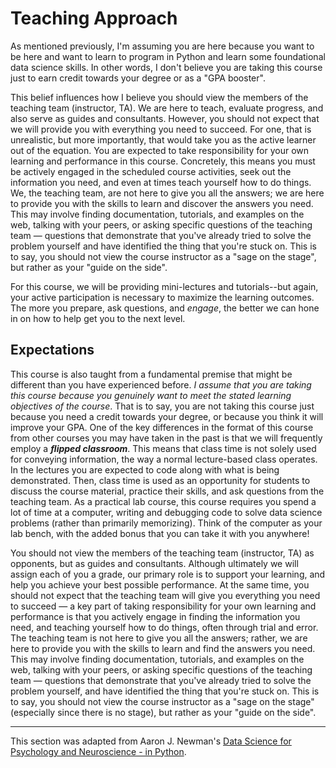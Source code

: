 # Teaching Approach

As mentioned previously, I'm assuming you are here because you want to be here and want to learn to program in Python and learn some foundational data science skills. In other words, I don't believe you are taking this course just to earn credit towards your degree or as a "GPA booster". 

This belief influences how I believe you should view the members of the teaching team (instructor, TA). We are here to teach, evaluate progress, and also serve as guides and consultants. However, you should not expect that we will provide you with everything you need to succeed. For one, that is unrealistic, but more importantly, that would take you as the active learner out of the equation. You are expected to take responsibility for your own learning and performance in this course. Concretely, this means you must be actively engaged in the scheduled course activities, seek out the information you need, and even at times teach yourself how to do things. We, the teaching team, are not here to give you all the answers; we are here to provide you with the skills to learn and discover the answers you need. This may involve finding documentation, tutorials, and examples on the web, talking with your peers, or asking specific questions of the teaching team — questions that demonstrate that you've already tried to solve the problem yourself and have identified the thing that you're stuck on. This is to say, you should not view the course instructor as a "sage on the stage", but rather as your "guide on the side".

For this course, we will be providing mini-lectures and tutorials--but again, your active participation is necessary to maximize the learning outcomes. The more you prepare, ask questions, and *engage*, the better we can hone in on how to help get you to the next level.

## Expectations

This course is also taught from a fundamental premise that might be different than you have experienced before. *I assume that you are taking this course because you genuinely want to meet the stated learning objectives of the course*. That is to say, you are not taking this course just because you need a credit towards your degree, or because you think it will improve your GPA. One of the key differences in the format of this course from other courses you may have taken in the past is that we will frequently employ a ***flipped classroom***. This means that class time is not solely used for conveying information, the way a normal lecture-based class operates. In the lectures you are expected to code along with what is being demonstrated. Then, class time is used as an opportunity for students to discuss the course material, practice their skills, and ask questions from the teaching team. As a practical lab course, this course requires you spend a lot of time at a computer, writing and debugging code to solve data science problems (rather than primarily memorizing). Think of the computer as your lab bench, with the added bonus that you can take it with you anywhere!

You should not view the members of the teaching team (instructor, TA) as opponents, but as guides and consultants. Although ultimately we will assign each of you a grade, our primary role is to support your learning, and help you achieve your best possible performance. At the same time, you should not expect that the teaching team will give you everything you need to succeed — a key part of taking responsibility for your own learning and performance is that you actively engage in finding the information you need, and teaching yourself how to do things, often through trial and error. The teaching team is not here to give you all the answers; rather, we are here to provide you with the skills to learn and find the answers you need. This may involve finding documentation, tutorials, and examples on the web, talking with your peers, or asking specific questions of the teaching team — questions that demonstrate that you've already tried to solve the problem yourself, and have identified the thing that you're stuck on. This is to say, you should not view the course instructor as a "sage on the stage" (especially since there is no stage), but rather as your "guide on the side".

---
This section was adapted from Aaron J. Newman's [Data Science for Psychology and Neuroscience - in Python](https://neuraldatascience.io/intro.html).
